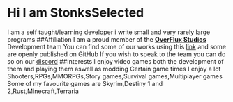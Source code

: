 # Hi I am StonksSelected
I am a self taught/learning developer i write small and very rarely large programs
##Affiliation
I am a proud member of the [**OverFlux Studios**](https://github.com/Overflux-Studios) Development team
You can find some of our works using this [link](https://overfluxstudios.itch.io) and some are openly published on GitHub
If you wish to speak to the team you can do so on our [discord](https://discord.gg/t8zSEcemTY)
##Interests
I enjoy video games both the development of them and playing them aswell as modding
Certain game times I enjoy a lot
Shooters,RPGs,MMORPGs,Story games,Survival games,Multiplayer games
Some of my favourite games are
Skyrim,Destiny 1 and 2,Rust,Minecraft,Terraria
